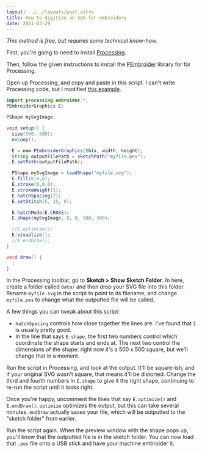 ```yaml
---
layout: ../../layouts/post.astro
title: How to digitize an SVG for embroidery
date: 2021-03-29
---
```


*This method is free, but requires some technical know-how.*

First, you're going to need to install [Processing](https://processing.org/).

Then, follow the given instructions to install the [PEmbroider](https://github.com/CreativeInquiry/PEmbroider) library for for Processing.

Open up Processing, and copy and paste in this script. I can't write Processing code, but I modified [this example](https://github.com/CreativeInquiry/PEmbroider/blob/master/examples/PEmbroider_svg_image/PEmbroider_svg_image.pde).

```java
import processing.embroider.*;
PEmbroiderGraphics E;

PShape mySvgImage;

void setup() {
  size(500, 500);
  noLoop();

  E = new PEmbroiderGraphics(this, width, height);
  String outputFilePath = sketchPath("myfile.pes");
  E.setPath(outputFilePath);

  PShape mySvgImage = loadShape("myfile.svg");
  E.fill(0,0,0);
  E.stroke(0,0,0);
  E.strokeWeight(1);
  E.hatchSpacing(2);
  E.setStitch(5, 15, 0);

  E.hatchMode(E.CROSS);
  E.shape(mySvgImage, 0, 0, 500, 500);

  //E.optimize();
  E.visualize();
  //E.endDraw();
}

void draw() {
  ;
}

```

In the Processing toolbar, go to **Sketch > Show Sketch Folder**. In here, create a folder called `data/` and then drop your SVG file into this folder. Rename `myfile.svg` in the script to point to its filename, and change `myfile.pes` to change what the outputted file will be called.

A few things you can tweak about this script:

- `hatchSpacing` controls how close together the lines are. I've found that `2` is usually pretty good.
- In the line that says `E.shape`, the first two numbers control which coordinate the shape starts and ends at. The next two control the dimensions of the shape: right now it's a 500 x 500 square, but we'll change that in a moment.

Run the script in Processing, and look at the output. It'll be square-ish, and if your original SVG wasn't square, that means it'll be distorted. Change the third and fourth numbers in `E.shape` to give it the right shape, continuing to re-run the script until it looks right.

Once you're happy, uncomment the lines that say `E.optimize()` and `E.endDraw()`. `optimize` optimizes the output, but this can take several minutes. `endDraw` actually saves your file, which will be outputted to the "sketch folder" from earlier.

Run the script again. When the preview window with the shape pops up, you'll know that the outputted file is in the sketch folder. You can now load that `.pes` file onto a USB stick and have your machine embroider it.
